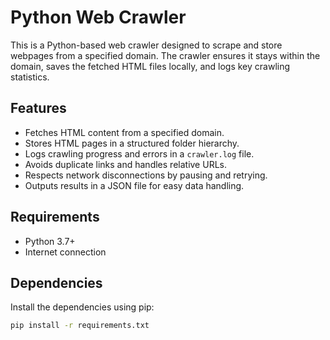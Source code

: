 # Python Web Crawler

This is a Python-based web crawler designed to scrape and store webpages from a specified domain. The crawler ensures it stays within the domain, saves the fetched HTML files locally, and logs key crawling statistics.

## Features

- Fetches HTML content from a specified domain.
- Stores HTML pages in a structured folder hierarchy.
- Logs crawling progress and errors in a `crawler.log` file.
- Avoids duplicate links and handles relative URLs.
- Respects network disconnections by pausing and retrying.
- Outputs results in a JSON file for easy data handling.

## Requirements

- Python 3.7+
- Internet connection

## Dependencies


Install the dependencies using pip:

```bash
pip install -r requirements.txt

